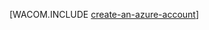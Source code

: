 <properties linkid="develop-mobile-tutorials-create-a-windows-azure-account" pageTitle="Создание учетной записи Azure | Центр разработчиков для мобильных устройств" metaKeywords="" description="Создание учетной записи Azure" metaCanonical="http://www.windowsazure.com/ru-ru/develop/net/tutorials/create-a-windows-azure-account" services="" documentationCenter="Mobile" title="Создание учетной записи и включеник возможностей предварительного просмотра" authors="glenga" solutions="" manager="" editor="mollybos" />

[WACOM.INCLUDE [create-an-azure-account](../includes/create-an-azure-account.md)]

